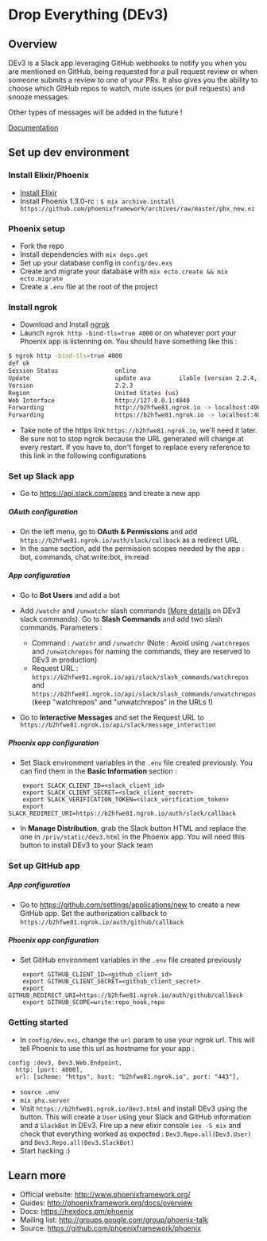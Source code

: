 # Drop Everything (DEv3)


## Overview

DEv3 is a Slack app leveraging GitHub webhooks to notify you when you are mentioned on GitHub, being requested for a pull request review or when someone submits a review to one of your PRs. It also gives you the ability to choose which GitHub repos to watch, mute issues (or pull requests) and snooze messages.

Other types of messages will be added in the future !

[Documentation](https://bachirc.github.io/Drop-Everything-v3-web)

## Set up dev environment

### Install Elixir/Phoenix

* [Install Elixir](https://elixir-lang.org/install.html)
* Install Phoenix 1.3.0-rc : `$ mix archive.install https://github.com/phoenixframework/archives/raw/master/phx_new.ez`

### Phoenix setup

* Fork the repo
* Install dependencies with `mix deps.get`
* Set up your database config in `config/dev.exs`
* Create and migrate your database with `mix ecto.create && mix ecto.migrate`
* Create a `.env` file at the root of the project

### Install ngrok

* Download and Install [ngrok](https://ngrok.com/)
* Launch `ngrok http -bind-tls=true 4000` or on whatever port your Phoenix app is listenning on.
You should have something like this :

~~~bash
$ ngrok http -bind-tls=true 4000
def ok
Session Status                online
Update                        update ava		ilable (version 2.2.4, Ctrl-U to update)
Version                       2.2.3
Region                        United States (us)
Web Interface                 http://127.0.0.1:4040
Forwarding                    http://b2hfwe81.ngrok.io -> localhost:4000
Forwarding                    https://b2hfwe81.ngrok.io -> localhost:4000
~~~

* Take note of the https link `https://b2hfwe81.ngrok.io`, we'll need it later. Be sure not to stop ngrok because the URL generated will change at every restart. If you have to, don't forget to replace every reference to this link in the following configurations

### Set up Slack app

* Go to https://api.slack.com/apps and create a new app

##### OAuth configuration
* On the left menu, go to __OAuth & Permissions__ and add `https://b2hfwe81.ngrok.io/auth/slack/callback` as a redirect URL
* In the same section, add the permission scopes needed by the app : bot, commands, chat:write:bot, im:read

##### App configuration
* Go to __Bot Users__ and add a bot
* Add `/watchr` and `/unwatchr` slash commands [(More details](https://bachirc.github.io/Drop-Everything-v3-web/doc.html#Slack-commands) on DEv3 slack commands). Go to __Slash Commands__ and add two slash commands. Parameters :

	- Command : `/watchr` and `/unwatchr` (Note : Avoid using `/watchrepos` and `/unwatchrepos` for naming the commands, they are reserved to DEv3 in production)
	- Request URL : `https://b2hfwe81.ngrok.io/api/slack/slash_commands/watchrepos` and `https://b2hfwe81.ngrok.io/api/slack/slash_commands/unwatchrepos` (keep "watchrepos" and "unwatchrepos" in the URLs !)

* Go to __Interactive Messages__ and set
the Request URL to `https://b2hfwe81.ngrok.io/api/slack/message_interaction`

##### Phoenix app configuration

* Set Slack environment variables in the `.env` file created previously. You can find them in the __Basic Information__ section :

```
	export SLACK_CLIENT_ID=<slack_client_id>
	export SLACK_CLIENT_SECRET=<slack_client_secret>
	export SLACK_VERIFICATION_TOKEN=<slack_verification_token>
	export SLACK_REDIRECT_URI=https://b2hfwe81.ngrok.io/auth/slack/callback
```
* In __Manage Distribution__, grab the Slack button HTML and replace the one in `/priv/static/dev3.html` in the Phoenix app. You will need this button to install DEv3 to your Slack team

### Set up GitHub app

##### App configuration

* Go to https://github.com/settings/applications/new to create a new GitHub app. Set the authorization callback to `https://b2hfwe81.ngrok.io/auth/github/callback`

##### Phoenix app configuration

* Set GitHub environment variables in the `.env` file created previously

```
	export GITHUB_CLIENT_ID=<github_client_id>
	export GITHUB_CLIENT_SECRET=<github_client_secret>
	export GITHUB_REDIRECT_URI=https://b2hfwe81.ngrok.io/auth/github/callback
	export GITHUB_SCOPE=write:repo_hook,repo
```

### Getting started

* In `config/dev.exs`, change the `url` param to use your ngrok url. This will tell Phoenix to use this url as hostname for your app :

```
config :dev3, Dev3.Web.Endpoint,
  http: [port: 4000],
  url: [scheme: "https", host: "b2hfwe81.ngrok.io", port: "443"],
```

* `source .env`
* `mix phx.server`
* Visit `https://b2hfwe81.ngrok.io/dev3.html` and install DEv3 using the button. This will create a `User` using your Slack and GitHub information and a `SlackBot` in DEv3. Fire up a new elixir console `iex -S mix` and check that everything worked as expected : `Dev3.Repo.all(Dev3.User)` and `Dev3.Repo.all(Dev3.SlackBot)`
* Start hacking :)

## Learn more

  * Official website: http://www.phoenixframework.org/
  * Guides: http://phoenixframework.org/docs/overview
  * Docs: https://hexdocs.pm/phoenix
  * Mailing list: http://groups.google.com/group/phoenix-talk
  * Source: https://github.com/phoenixframework/phoenix
